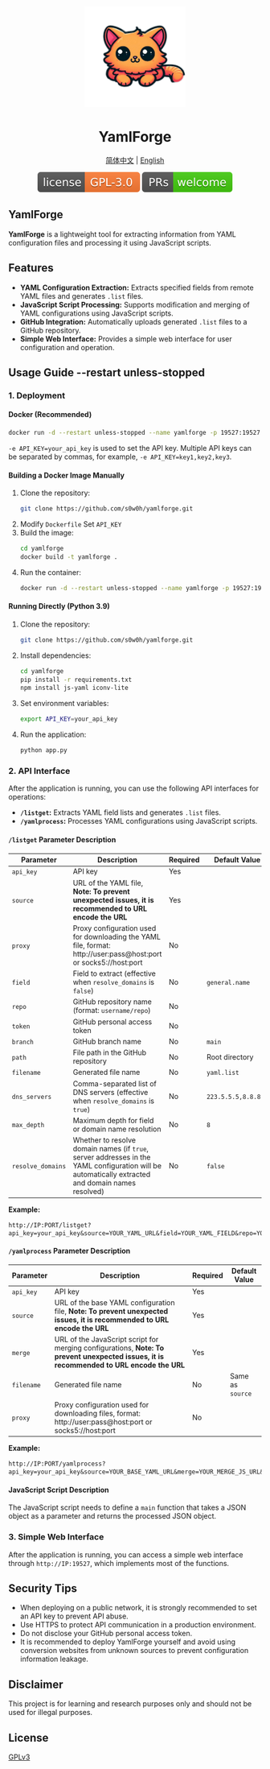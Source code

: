 <p align="center">
<img src="assets/yamlforge.png" alt="YamlForge" width="200">
</p>
<h1 align="center">
  YamlForge
</h1>

<p align="center">
 <a href="docs/README.cn.md">简体中文</a> | <a href="README.md">English</a>
</p>

<p align="center">
  <a href="https://github.com/s0w0h/yamlforge/blob/main/LICENSE"><img src="assets/GPL-3.0License.svg" alt="License"></a>
  <a href="https://github.com/s0w0h/yamlforge/pulls"><img src="assets/PRs-welcome-brightgreen.svg" alt="PRs Welcome"></a>
</p>

## YamlForge

**YamlForge** is a lightweight tool for extracting information from YAML configuration files and processing it using JavaScript scripts.

## Features

- **YAML Configuration Extraction:** Extracts specified fields from remote YAML files and generates `.list` files.
- **JavaScript Script Processing:** Supports modification and merging of YAML configurations using JavaScript scripts.
- **GitHub Integration:** Automatically uploads generated `.list` files to a GitHub repository.
- **Simple Web Interface:** Provides a simple web interface for user configuration and operation.

## Usage Guide --restart unless-stopped

### 1. Deployment

#### Docker (Recommended)

```bash
docker run -d --restart unless-stopped --name yamlforge -p 19527:19527 -e API_KEY=your_api_key s0w0h/yamlforge:latest
```

`-e API_KEY=your_api_key` is used to set the API key. Multiple API keys can be separated by commas, for example, `-e API_KEY=key1,key2,key3`.

#### Building a Docker Image Manually

1. Clone the repository:
   ```bash
   git clone https://github.com/s0w0h/yamlforge.git
   ```
2. Modify `Dockerfile`
   Set `API_KEY`
3. Build the image:
   ```bash
   cd yamlforge
   docker build -t yamlforge .
   ```
4. Run the container:
   ```bash
   docker run -d --restart unless-stopped --name yamlforge -p 19527:19527 -e API_KEY=your_api_key yamlforge
   ```

#### Running Directly (Python 3.9)

1. Clone the repository:
   ```bash
   git clone https://github.com/s0w0h/yamlforge.git
   ```
2. Install dependencies:
   ```bash
   cd yamlforge
   pip install -r requirements.txt
   npm install js-yaml iconv-lite
   ```
3. Set environment variables:
   ```bash
   export API_KEY=your_api_key
   ```
4. Run the application:
   ```bash
   python app.py
   ```

### 2. API Interface

After the application is running, you can use the following API interfaces for operations:

- **`/listget`:** Extracts YAML field lists and generates `.list` files.
- **`/yamlprocess`:** Processes YAML configurations using JavaScript scripts.

#### `/listget` Parameter Description

| Parameter         | Description                                                                                                                                       | Required | Default Value       |
| ----------------- | ------------------------------------------------------------------------------------------------------------------------------------------------- | -------- | ------------------- |
| `api_key`         | API key                                                                                                                                           | Yes      |                     |
| `source`          | URL of the YAML file, **Note: To prevent unexpected issues, it is recommended to URL encode the URL**                                             | Yes      |                     |
| `proxy`           | Proxy configuration used for downloading the YAML file, format: http://user:pass@host:port or socks5://host:port                                  | No       |                     |
| `field`           | Field to extract (effective when `resolve_domains` is `false`)                                                                                    | No       | `general.name`      |
| `repo`            | GitHub repository name (format: `username/repo`)                                                                                                  | No       |                     |
| `token`           | GitHub personal access token                                                                                                                      | No       |                     |
| `branch`          | GitHub branch name                                                                                                                                | No       | `main`              |
| `path`            | File path in the GitHub repository                                                                                                                | No       | Root directory      |
| `filename`        | Generated file name                                                                                                                               | No       | `yaml.list`         |
| `dns_servers`     | Comma-separated list of DNS servers (effective when `resolve_domains` is `true`)                                                                  | No       | `223.5.5.5,8.8.8.8` |
| `max_depth`       | Maximum depth for field or domain name resolution                                                                                                 | No       | `8`                 |
| `resolve_domains` | Whether to resolve domain names (if `true`, server addresses in the YAML configuration will be automatically extracted and domain names resolved) | No       | `false`             |

**Example:**

```
http://IP:PORT/listget?api_key=your_api_key&source=YOUR_YAML_URL&field=YOUR_YAML_FIELD&repo=YOUR_REPO_NAME&token=YOUR_GITHUB_TOKEN&branch=YOUR_BRANCH_NAME&path=YOUR_PATH&filename=YOUR_FILE_NAME.list&dns_servers=223.5.5.5,119.29.29.29,1.1.1.1,8.8.8.8&max_depth=10&resolve_domains=true
```

#### `/yamlprocess` Parameter Description

| Parameter  | Description                                                                                                                              | Required | Default Value    |
| ---------- | ---------------------------------------------------------------------------------------------------------------------------------------- | -------- | ---------------- |
| `api_key`  | API key                                                                                                                                  | Yes      |                  |
| `source`   | URL of the base YAML configuration file, **Note: To prevent unexpected issues, it is recommended to URL encode the URL**                 | Yes      |                  |
| `merge`    | URL of the JavaScript script for merging configurations, **Note: To prevent unexpected issues, it is recommended to URL encode the URL** | Yes      |                  |
| `filename` | Generated file name                                                                                                                      | No       | Same as `source` |
| `proxy`    | Proxy configuration used for downloading files, format: http://user:pass@host:port or socks5://host:port                                 | No       |                  |

**Example:**

```
http://IP:PORT/yamlprocess?api_key=your_api_key&source=YOUR_BASE_YAML_URL&merge=YOUR_MERGE_JS_URL&filename=YOUR_FILE_NAME
```

#### JavaScript Script Description

The JavaScript script needs to define a `main` function that takes a JSON object as a parameter and returns the processed JSON object.

### 3. Simple Web Interface

After the application is running, you can access a simple web interface through `http://IP:19527`, which implements most of the functions.

## Security Tips

- When deploying on a public network, it is strongly recommended to set an API key to prevent API abuse.
- Use HTTPS to protect API communication in a production environment.
- Do not disclose your GitHub personal access token.
- It is recommended to deploy YamlForge yourself and avoid using conversion websites from unknown sources to prevent configuration information leakage.

## Disclaimer

This project is for learning and research purposes only and should not be used for illegal purposes.

## License

[GPLv3](LICENSE)
